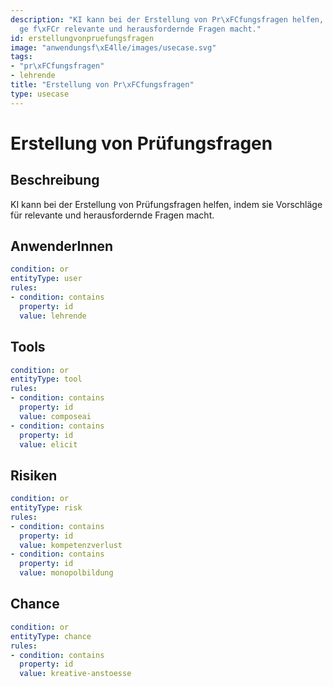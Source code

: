 ```yaml
---
description: "KI kann bei der Erstellung von Pr\xFCfungsfragen helfen, indem sie Vorschl\xE4\
  ge f\xFCr relevante und herausfordernde Fragen macht."
id: erstellungvonpruefungsfragen
image: "anwendungsf\xE4lle/images/usecase.svg"
tags:
- "pr\xFCfungsfragen"
- lehrende
title: "Erstellung von Pr\xFCfungsfragen"
type: usecase
---
```



# Erstellung von Prüfungsfragen

## Beschreibung

KI kann bei der Erstellung von Prüfungsfragen helfen, indem sie Vorschläge für relevante und herausfordernde Fragen macht.

## AnwenderInnen

```yaml
condition: or
entityType: user
rules:
- condition: contains
  property: id
  value: lehrende
```



## Tools

```yaml
condition: or
entityType: tool
rules:
- condition: contains
  property: id
  value: composeai
- condition: contains
  property: id
  value: elicit
```



## Risiken

```yaml
condition: or
entityType: risk
rules:
- condition: contains
  property: id
  value: kompetenzverlust
- condition: contains
  property: id
  value: monopolbildung
```



## Chance

```yaml
condition: or
entityType: chance
rules:
- condition: contains
  property: id
  value: kreative-anstoesse
```

